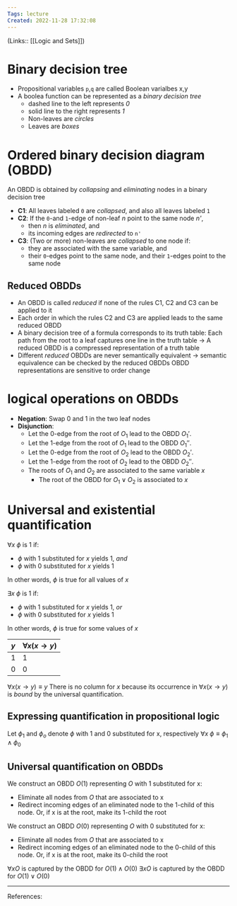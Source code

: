 ```yaml
---
Tags: lecture
Created: 2022-11-28 17:32:08
---
```

(Links:: [[Logic and Sets]])
# Binary decision tree
- Propositional variables `p`,`q` are called Boolean varialbes x,y
- A boolea function can be represented as a *binary decision tree*
	- dashed line to the left represents *0*
	- solid line to the right represents *1*
	- Non-leaves are *circles*
	- Leaves are *boxes*
# Ordered binary decision diagram (OBDD)
An OBDD is obtained by *collapsing* and *eliminating* nodes in a binary decision tree
- **C1**: All leaves labeled `0` are *collapsed*, and also all leaves labeled `1`
- **C2**: If the `0`-and `1`-edge of non-leaf *n* point to the same node *n'*,
	- then *n* is *eliminated*, and
	- its incoming edges are *redirected* to `n'`
- **C3**: (Two or more) non-leaves are *collapsed* to one node if:
	- they are associated with the same variable, and
	- their `0`-edges point to the same node, and
	  their `1`-edges point to the same node
## Reduced OBDDs
- An OBDD is called *reduced* if none of the rules C1, C2 and C3 can be applied to it
- Each order in which the rules C2 and C3 are applied leads to the same reduced OBDD
- A binary decision tree of a formula corresponds to its truth table:
  Each path from the root to a leaf captures one line in the truth table
  -> A reduced OBDD is a compressed representation of a truth table
- Different *reduced* OBDDs are never semantically equivalent
  -> semantic equivalence can be checked by the reduced OBDDs
  OBDD representations are sensitive to order change
# logical operations on OBDDs
- **Negation**: Swap 0 and 1 in the two leaf nodes
- **Disjunction**: 
	- Let the 0-edge from the root of $O_1$ lead to the OBDD $O_1'$.
	- Let the 1-edge from the root of $O_1$ lead to the OBDD $O_1''$.
	- Let the 0-edge from the root of $O_2$ lead to the OBDD $O_2'$.
	- Let the 1-edge from the root of $O_2$ lead to the OBDD $O_2''$.
	- The roots of $O_1$ and $O_2$ are associated to the same variable $x$
		- The root of the OBDD for $O_1 \lor O_2$ is associated to $x$

# Universal and existential quantification
$\forall x \;\phi$ is 1 if:
- $\phi$ with 1 substituted for $x$ yields 1, *and*
- $\phi$ with 0 substituted for $x$ yields 1

In other words, $\phi$ is true for all values of $x$

$\exists x \;\phi$ is 1 if:
- $\phi$ with 1 substituted for $x$ yields 1, *or*
- $\phi$ with 0 substituted for $x$ yields 1

In other words, $\phi$ is true for some values of $x$

| $y$ | $\forall x(x\to y)$ |
| --- | ------------------- |
| 1   | 1                   |
| 0   | 0                   |

$\forall x(x\to y)\equiv y$
There is no column for $x$ because its occurrence in $\forall x(x\to y)$ is *bound* by the universal quantification.
## Expressing quantification in propositional logic
Let $\phi_1$ and $\phi_o$ denote $\phi$ with 1 and 0 substituted for x, respectively
$\forall x \;\phi \equiv \phi_1 \land \phi_0$
## Universal quantification on OBDDs
We construct an OBDD $O(1)$ representing $O$ with 1 substituted for x:
- Eliminate all nodes from $O$ that are associated to x
- Redirect incoming edges of an eliminated node to the 1-child of this node. Or, if x is at the root, make its 1-child the root

We construct an OBDD $O(0)$ representing $O$ with 0 substituted for x:
- Eliminate all nodes from $O$ that are associated to x
- Redirect incoming edges of an eliminated node to the 0-child of this node. Or, if x is at the root, make its 0-child the root

$\forall x O$ is captured by the OBDD for $O(1)\land O(0)$
$\exists x O$ is captured by the OBDD for $O(1)\lor O(0)$

---
References: